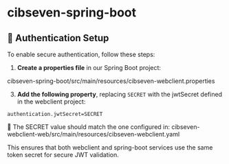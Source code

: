 # cibseven-spring-boot
## 🔐 Authentication Setup

To enable secure authentication, follow these steps:

1. **Create a properties file** in our Spring Boot project:
   
cibseven-spring-boot/src/main/resources/cibseven-webclient.properties

3. **Add the following property**, replacing `SECRET` with the jwtSecret defined in the webclient project:
   
```authentication.jwtSecret=SECRET```

🔑 The SECRET value should match the one configured in:
cibseven-webclient-web/src/main/resources/cibseven-webclient.yaml

This ensures that both webclient and spring-boot services use the same token secret for secure JWT validation.
